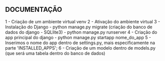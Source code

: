 ## DOCUMENTAÇÃO

1 - Criação de um ambiente virtual venv
2 - Ativação do ambiente virtual
3 - Instalação do Django
    - python manage.py migrate (criação do banco de dados do django - SQLlite3)
    - python manage.py runserver
4 - Criação do app principal do django
    - python manage.py startapp nome_do_app
5 - Inserimos o nome do app dentro de settings.py, mais especificamente na parte 'INSTALLED_APPS';
6 - Criação de um modelo dentro de models.py (que será uma tabela dentro do banco de dados)
